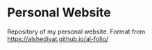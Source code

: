 # Personal Website

Repository of my personal website. Format from https://alshedivat.github.io/al-folio/